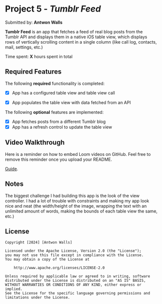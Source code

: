 # Project 5 - *Tumblr Feed*

Submitted by: **Antwon Walls**

**Tumblr Feed** is an app that fetches a feed of real blog posts from the Tumblr API and displays them in a native iOS table view, which displays rows of vertically scrolling content in a single column (like call log, contacts, mail, settings, etc.)

Time spent: **X** hours spent in total

## Required Features

The following **required** functionality is completed:

- [x] App has a configured table view and table view call
- [x] App populates the table view with data fetched from an API


The following **optional** features are implemented:

- [x] App fetches posts from a different Tumblr blog
- [x] App has a refresh control to update the table view

## Video Walkthrough

Here is a reminder on how to embed Loom videos on GitHub. Feel free to remove this reminder once you upload your README. 

[Guide](https://www.youtube.com/watch?v=Cx9E5CmfOog).

## Notes

The biggest challenge I had building this app is the look of the view controller. I had a lot of trouble with constraints and making my app look nice and neat (the width/height of the image, wrapping the text with an unlimited amount of words, making the bounds of each table view the same, etc.)

## License

    Copyright [2024] [Antwon Walls]

    Licensed under the Apache License, Version 2.0 (the "License");
    you may not use this file except in compliance with the License.
    You may obtain a copy of the License at

        http://www.apache.org/licenses/LICENSE-2.0

    Unless required by applicable law or agreed to in writing, software
    distributed under the License is distributed on an "AS IS" BASIS,
    WITHOUT WARRANTIES OR CONDITIONS OF ANY KIND, either express or implied.
    See the License for the specific language governing permissions and
    limitations under the License.

